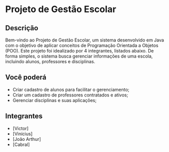 # Projeto de Gestão Escolar

## Descrição
Bem-vindo ao Projeto de Gestão Escolar, um sistema desenvolvido em Java com o objetivo de aplicar conceitos de Programação Orientada a Objetos (POO). Este projeto foi idealizado por 4 integrantes, listados abaixo. De forma simples, o sistema busca gerenciar informações de uma escola, incluindo alunos, professores e disciplinas.

## Você poderá
- Criar cadastro de alunos para facilitar o gerenciamento;
- Criar um cadastro de professores contratados e ativos;
- Gerenciar disciplinas e suas aplicações;

## Integrantes
- [Victor] 
- [Vinícius] 
- [João Arthur] 
- [Cabral] 
